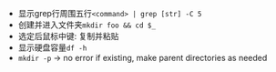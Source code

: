 - 显示grep行周围五行```<command> | grep [str] -C 5```
- 创建并进入文件夹```mkdir foo && cd $_```
- 选定后鼠标中键: 复制并粘贴
- 显示硬盘容量`df -h`
- `mkdir -p` -> no error if existing, make parent directories as needed